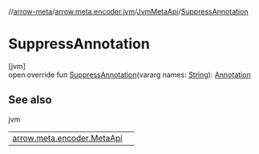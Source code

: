 //[arrow-meta](../../../index.md)/[arrow.meta.encoder.jvm](../index.md)/[JvmMetaApi](index.md)/[SuppressAnnotation](-suppress-annotation.md)

# SuppressAnnotation

[jvm]\
open override fun [SuppressAnnotation](-suppress-annotation.md)(vararg names: [String](https://kotlinlang.org/api/latest/jvm/stdlib/kotlin/-string/index.html)): [Annotation](../../arrow.meta.ast/-annotation/index.md)

## See also

jvm

| | |
|---|---|
| [arrow.meta.encoder.MetaApi](../../arrow.meta.encoder/-meta-api/-suppress-annotation.md) |  |
